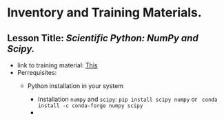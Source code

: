 #  **Inventory and Training Materials.**


## **Lesson Title:** *Scientific Python: NumPy and Scipy.* 

- link to training material: [This](https://github.com/neurodatascience/QLS-course-materials/tree/main/Lectures/04-NumPy_SciPy)
- Perrequisites:
  - Python installation in your system

    - Installation  `numpy` and `scipy`: ```pip install scipy numpy``` or ``` conda install -c conda-forge numpy scipy```
    - 

